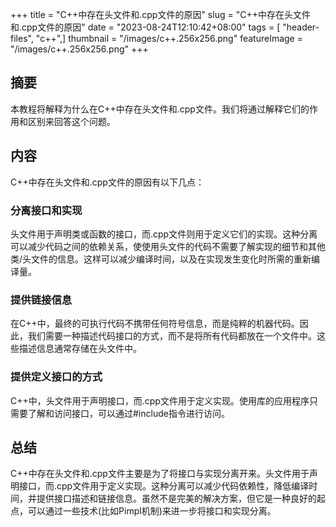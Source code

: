+++
title = "C++中存在头文件和.cpp文件的原因"
slug = "C++中存在头文件和.cpp文件的原因"
date = "2023-08-24T12:10:42+08:00"
tags = [ "header-files", "c++",]
thumbnail = "/images/c++.256x256.png"
featureImage = "/images/c++.256x256.png"
+++


## 摘要

本教程将解释为什么在C++中存在头文件和.cpp文件。我们将通过解释它们的作用和区别来回答这个问题。

## 内容

C++中存在头文件和.cpp文件的原因有以下几点：

### 分离接口和实现

头文件用于声明类或函数的接口，而.cpp文件则用于定义它们的实现。这种分离可以减少代码之间的依赖关系，使使用头文件的代码不需要了解实现的细节和其他类/头文件的信息。这样可以减少编译时间，以及在实现发生变化时所需的重新编译量。

### 提供链接信息

在C++中，最终的可执行代码不携带任何符号信息，而是纯粹的机器代码。因此，我们需要一种描述代码接口的方式，而不是将所有代码都放在一个文件中。这些描述信息通常存储在头文件中。

### 提供定义接口的方式

C++中，头文件用于声明接口，而.cpp文件用于定义实现。使用库的应用程序只需要了解和访问接口，可以通过#include指令进行访问。

## 总结

C++中存在头文件和.cpp文件主要是为了将接口与实现分离开来。头文件用于声明接口，而.cpp文件用于定义实现。这种分离可以减少代码依赖性，降低编译时间，并提供接口描述和链接信息。虽然不是完美的解决方案，但它是一种良好的起点，可以通过一些技术(比如Pimpl机制)来进一步将接口和实现分离。


